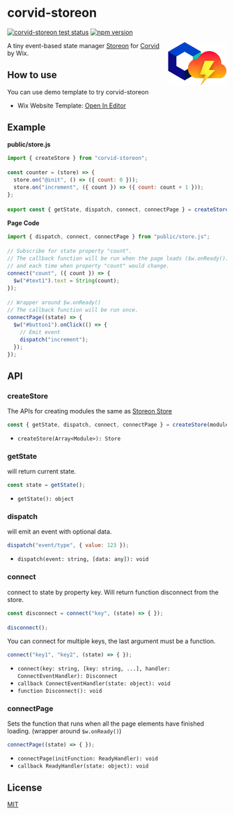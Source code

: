 # corvid-storeon
[![corvid-storeon test status](https://github.com/shoonia/corvid-storeon/workflows/test/badge.svg)](https://github.com/shoonia/corvid-storeon/actions)
[![npm version](https://img.shields.io/npm/v/corvid-storeon.svg)](https://www.npmjs.com/package/corvid-storeon)

<a href="https://www.wix.com/alexanderz5/corvid-storeon">
  <img src="assets/corvid-storeon.jpg" height="100" align="right" alt="Corvid Storeon">
</a>

A tiny event-based state manager [Storeon](https://github.com/storeon/storeon) for [Corvid](https://www.wix.com/corvid) by Wix.

## How to use
You can use demo template to try corvid-storeon

- Wix Website Template: [Open In Editor](https://editor.wix.com/html/editor/web/renderer/new?siteId=d6003ab4-7b91-4fe1-b65e-55ff3baca1f4&metaSiteId=654936ba-93bc-4f97-920a-c3050dd82fe7)

## Example

**public/store.js**
```js
import { createStore } from "corvid-storeon";

const counter = (store) => {
  store.on("@init", () => ({ count: 0 }));
  store.on("increment", ({ count }) => ({ count: count + 1 }));
};

export const { getState, dispatch, connect, connectPage } = createStore([counter]);
```

**Page Code**
```js
import { dispatch, connect, connectPage } from "public/store.js";

// Subscribe for state property "count".
// The callback function will be run when the page loads ($w.onReady())
// and each time when property "count" would change.
connect("count", ({ count }) => {
  $w("#text1").text = String(count);
});

// Wrapper around $w.onReady()
// The callback function will be run once.
connectPage((state) => {
  $w("#button1").onClick(() => {
    // Emit event
    dispatch("increment");
  });
});
```

## API

### createStore
The APIs for creating modules the same as [Storeon Store](https://github.com/storeon/storeon#store)

```js
const { getState, dispatch, connect, connectPage } = createStore(modules);
```
- `createStore(Array<Module>): Store`

### getState
will return current state.
```js
const state = getState();
```
- `getState(): object`

### dispatch
will emit an event with optional data.
```js
dispatch("event/type", { value: 123 });
```
- `dispatch(event: string, [data: any]): void`

### connect
connect to state by property key. Will return function disconnect from the store.
```js
const disconnect = connect("key", (state) => { });

disconnect();
```
You can connect for multiple keys, the last argument must be a function.
```js
connect("key1", "key2", (state) => { });
```

- `connect(key: string, [key: string, ...], handler: ConnectEventHandler): Disconnect`
- `callback ConnectEventHandler(state: object): void`
- `function Disconnect(): void`

### connectPage
Sets the function that runs when all the page elements have finished loading. (wrapper around `$w.onReady()`)
```js
connectPage((state) => { });
```
- `connectPage(initFunction: ReadyHandler): void`
- `callback ReadyHandler(state: object): void`

## License
[MIT](./LICENSE)
